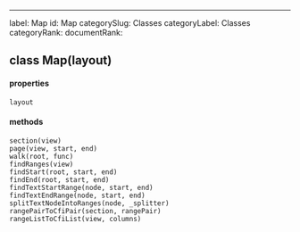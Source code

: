---
label: Map
id: Map
categorySlug: Classes
categoryLabel: Classes
categoryRank: 
documentRank:

## class Map(layout)  
#### properties  
    layout  
#### methods  
    section(view)  
    page(view, start, end)  
    walk(root, func)  
    findRanges(view)  
    findStart(root, start, end)  
    findEnd(root, start, end)  
    findTextStartRange(node, start, end)  
    findTextEndRange(node, start, end)  
    splitTextNodeIntoRanges(node, _splitter)  
    rangePairToCfiPair(section, rangePair)  
    rangeListToCfiList(view, columns)  